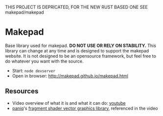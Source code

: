 THIS PROJECT IS DEPRICATED, FOR THE NEW RUST BASED ONE SEE makepad/makepad

# Makepad

Base library used for makepad.  **DO NOT USE OR RELY ON STABILITY.**
This library can change at any time and is designed to support the makepad
website. It is not designed to be an opensource framework, but feel free
to do whatever you want with the source.

 - Start: `node devserver`
 - Open in browser: http://makepad.github.io/makepad.html

## Resources

 - Video overview of what it is and what it can do: [youtube](https://youtu.be/yOiuJ_Gll_E?t=38s)
 - [paniq](https://www.shadertoy.com/user/paniq)'s 
   [fragment shader vector graphics library](https://www.shadertoy.com/view/lslXW8), 
   referenced in the video

